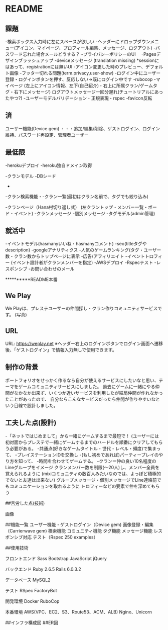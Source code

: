 # README
## 課題
-検索ボックス入力時に左にスペースが欲しい
-ヘッダーにドロップダウンメニュー(アイコン、マイページ、プロフィール編集、メッセージ、ログアウト)
-パスワード忘れた場合メールどうする？
-プライバシーポリシーのUI　
-Pagesデザインブラッシュアップ
-deviceメッセージ (translation missing) *sessionにはあって、registrationには無いUI
-アイコン変更した時のプレビュー、デフォルト画像
-フッター切れる問題(term.privacy,user-show)
-ログイン中にユーザー登録・ログインボタンを押す、反応しない→既にログイン中です
-rubocop
-マイページ
 (左上にアイコン情報、左下(自己紹介)・右上に所属クラン/ゲームタグ・右下にメッセージ)
 ログアウトメッセージ一回分遅れ(チュートリアルにあったやつ?)
-ユーザーモデルバリデーション・正規表現・rspec
-favicon反転


## 済
ユーザー機能(Device gem) 
・・・追加/編集/削除、ゲストログイン、ログイン維持、パスワード再設定、管理者ユーザー

## 最低限

-herokuデプロイ
-heroku独自ドメイン取得


-クランモデル
-DBシード

-


-クラン検索機能・-クラン一覧(最初はクラン名前で、タグでも絞り込み)


-クランページ（Hana村切り返し式）
  (左クラントップ・メンバー一覧・ボード・イベント)
-クランメッセージ
-個別メッセージ
-タグモデル(admin管理)



## 就活中
  -イベントモデル(hasmanyいいね・hasmanyコメント)
  -seo(titleタグやdescription)
  -googleアナリティクス
  -人気のゲームランキング(タグ・ユーザー数・クラン数からトップページに表示
  -広告/アフィリエイト
  -イベントトロフィー (イベント設計者がクランメンバーを指定)
  -AWSデプロイ
  -Rspecテスト
  -レスポンシブ
  -お問い合わせのメール

**********README本番

## We Play

We Playは、プレステユーザーの仲間探し・クラン作りコミュニティサービスです。
(写真)
## URL
URL: https://weplay.net
※ヘッダー右上のログインボタンでログイン画面へ遷移後、「ゲストログイン」で情報入力無しで使用できます。

## 制作の背景
ポートフォリオをせっかく作るなら自分が使えるサービスにしたいなと思い、テーマをゲームコミュニティサービスにしました。
過去にゲームに一緒にやる仲間がなかなか出来ず、いくつか近いサービスを利用したが結局仲間が作れなかったことがあったので、
自分ならこんなサービスだったら仲間が作りやすいなという目線で設計しました。

##  工夫した点(設計)
-「ネットではじめまして」から一緒にゲームするまで最短で！
  (ユーザーには初対面からプレステで一緒にゲームするまでのハードルを順番にクリアしてもらう必要がある。
   -共通点(好きなゲームタイトル・世代・レベル・頻度)で集まって、
   -プレイステーションIDを交換し
   -(もし初めであれば)パーティープレイのやり方を知って、
   -時間を合わせてゲームする。
-クラン＝仲の良い10名程度のLineグループをイメージ
クランメンバー数を制限(〜20人)し、メンバー全員を覚えられるように
(mixiコミュニティの数百人みたいなのでは、よっぽど積極的でないと友達は出来ない)
グループメッセージ・個別メッセージでLine連絡前でもコミュニケーションを取れるように
トロフィーなどの要素で仲を深めてもらう



##苦労した点(技術)

画像

##機能一覧
ユーザー機能・ゲストログイン（Device gem)
画像登録・編集（Carrierwave gem)
検索機能
コミュニティ機能
タグ機能
メッセージ機能
レスポンシブ対応
テスト（Rspec 250 examples）

##使用技術

フロントエンド
Sass
Bootstrap
JavaScript
jQuery


バックエンド
Ruby 2.6.5
Rails 6.0.3.2

データベース
MySQL2

テスト
RSpec
FactoryBot

開発環境
Docker
RuboCop

本番環境
AWS(VPC、EC2、S3、Route53、ACM、ALB)
Nginx、Unicorn

##インフラ構成図
##ER図